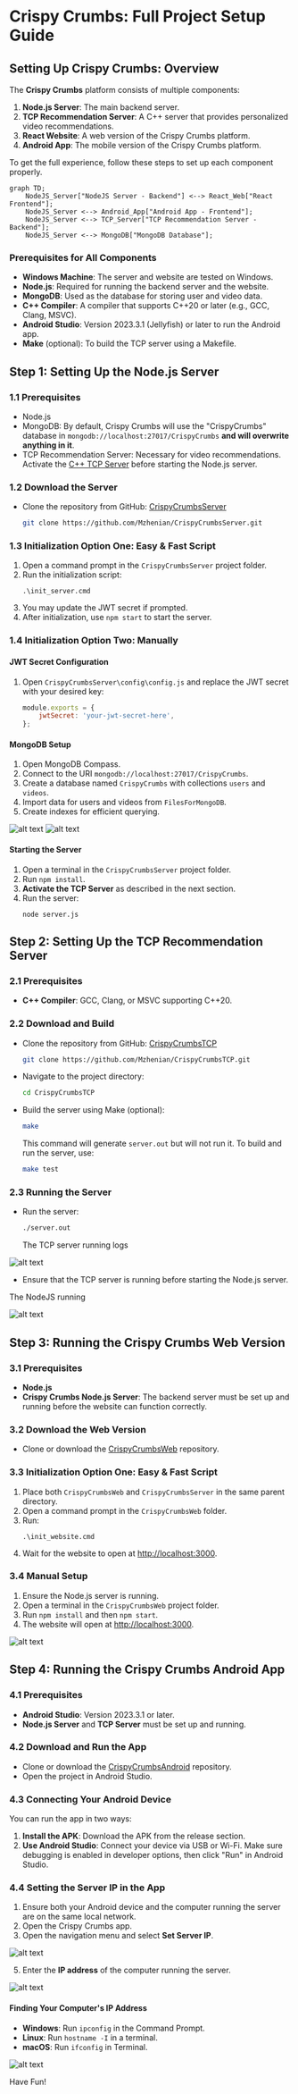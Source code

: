 # Crispy Crumbs: Full Project Setup Guide

## Setting Up Crispy Crumbs: Overview

The **Crispy Crumbs** platform consists of multiple components:

1. **Node.js Server**: The main backend server.
2. **TCP Recommendation Server**: A C++ server that provides personalized video recommendations.
3. **React Website**: A web version of the Crispy Crumbs platform.
4. **Android App**: The mobile version of the Crispy Crumbs platform.

To get the full experience, follow these steps to set up each component properly.

```mermaid
graph TD;
    NodeJS_Server["NodeJS Server - Backend"] <--> React_Web["React Frontend"];
    NodeJS_Server <--> Android_App["Android App - Frontend"];
    NodeJS_Server <--> TCP_Server["TCP Recommendation Server - Backend"];
    NodeJS_Server <--> MongoDB["MongoDB Database"];
```

### Prerequisites for All Components

- **Windows Machine**: The server and website are tested on Windows.
- **Node.js**: Required for running the backend server and the website.
- **MongoDB**: Used as the database for storing user and video data.
- **C++ Compiler**: A compiler that supports C++20 or later (e.g., GCC, Clang, MSVC).
- **Android Studio**: Version 2023.3.1 (Jellyfish) or later to run the Android app.
- **Make** (optional): To build the TCP server using a Makefile.

## Step 1: Setting Up the Node.js Server

### 1.1 Prerequisites

- Node.js
- MongoDB: By default, Crispy Crumbs will use the "CrispyCrumbs" database in `mongodb://localhost:27017/CrispyCrumbs` **and will overwrite anything in it**.
- TCP Recommendation Server: Necessary for video recommendations. Activate the [C++ TCP Server](https://github.com/Mzhenian/CrispyCrumbsTCP) before starting the Node.js server.



### 1.2 Download the Server

- Clone the repository from GitHub: [CrispyCrumbsServer](https://github.com/Mzhenian/CrispyCrumbsServer)
  ```bash
  git clone https://github.com/Mzhenian/CrispyCrumbsServer.git
  ```

### 1.3 Initialization Option One: Easy & Fast Script

1. Open a command prompt in the `CrispyCrumbsServer` project folder.
2. Run the initialization script:
   ```
   .\init_server.cmd
   ```
3. You may update the JWT secret if prompted.
4. After initialization, use `npm start` to start the server.

### 1.4 Initialization Option Two: Manually

#### JWT Secret Configuration

1. Open `CrispyCrumbsServer\config\config.js` and replace the JWT secret with your desired key:
   ```javascript
   module.exports = {
       jwtSecret: 'your-jwt-secret-here',
   };
   ```

#### MongoDB Setup

1. Open MongoDB Compass.
2. Connect to the URI `mongodb://localhost:27017/CrispyCrumbs`.
3. Create a database named `CrispyCrumbs` with collections `users` and `videos`.
4. Import data for users and videos from `FilesForMongoDB`.
5. Create indexes for efficient querying.

![alt text](<photos/setup 1.png>)
![alt text](<photos/setup 2.png>)

#### Starting the Server

1. Open a terminal in the `CrispyCrumbsServer` project folder.
2. Run `npm install`.
3. **Activate the TCP Server** as described in the next section.
4. Run the server:
   ```
   node server.js
   ```

## Step 2: Setting Up the TCP Recommendation Server

### 2.1 Prerequisites

- **C++ Compiler**: GCC, Clang, or MSVC supporting C++20.

### 2.2 Download and Build

- Clone the repository from GitHub: [CrispyCrumbsTCP](https://github.com/Mzhenian/CrispyCrumbsTCP)
  ```bash
  git clone https://github.com/Mzhenian/CrispyCrumbsTCP.git
  ```

- Navigate to the project directory:
  ```bash
  cd CrispyCrumbsTCP
  ```

- Build the server using Make (optional):
  ```bash
  make
  ```
  This command will generate `server.out` but will not run it. To build and run the server, use:
  ```bash
  make test
  ```

### 2.3 Running the Server

- Run the server:
  ```bash
  ./server.out
  ```

  The TCP server running logs

![alt text](<photos/setup 3.png>)


- Ensure that the TCP server is running before starting the Node.js server.

The NodeJS running

![alt text](<photos/setup 4.png>)


## Step 3: Running the Crispy Crumbs Web Version

### 3.1 Prerequisites

- **Node.js**
- **Crispy Crumbs Node.js Server**: The backend server must be set up and running before the website can function correctly.

### 3.2 Download the Web Version

- Clone or download the [CrispyCrumbsWeb](https://github.com/Mzhenian/CrispyCrumbsWeb) repository.

### 3.3 Initialization Option One: Easy & Fast Script

1. Place both `CrispyCrumbsWeb` and `CrispyCrumbsServer` in the same parent directory.
2. Open a command prompt in the `CrispyCrumbsWeb` folder.
3. Run:
   ```
   .\init_website.cmd
   ```
4. Wait for the website to open at [http://localhost:3000](http://localhost:3000).

### 3.4 Manual Setup

1. Ensure the Node.js server is running.
2. Open a terminal in the `CrispyCrumbsWeb` project folder.
3. Run `npm install` and then `npm start`.
4. The website will open at [http://localhost:3000](http://localhost:3000).

![alt text](<photos/setup 5.png>)

## Step 4: Running the Crispy Crumbs Android App

### 4.1 Prerequisites

- **Android Studio**: Version 2023.3.1 or later.
- **Node.js Server** and **TCP Server** must be set up and running.

### 4.2 Download and Run the App

- Clone or download the [CrispyCrumbsAndroid](https://github.com/Mzhenian/CrispyCrumbsAndroid) repository.
- Open the project in Android Studio.

### 4.3 Connecting Your Android Device

You can run the app in two ways:

1. **Install the APK**: Download the APK from the release section.
2. **Use Android Studio**: Connect your device via USB or Wi-Fi. Make sure debugging is enabled in developer options, then click "Run" in Android Studio.

### 4.4 Setting the Server IP in the App

1. Ensure both your Android device and the computer running the server are on the same local network.
2. Open the Crispy Crumbs app.
3. Open the navigation menu and select **Set Server IP**.

![alt text](<photos/setup 6.png>)

5. Enter the **IP address** of the computer running the server.

![alt text](<photos/setup 7.png>)

#### Finding Your Computer's IP Address

- **Windows**: Run `ipconfig` in the Command Prompt.
- **Linux**: Run `hostname -I` in a terminal.
- **macOS**: Run `ifconfig` in Terminal.

![alt text](<photos/setup 8.png>)

Have Fun!

